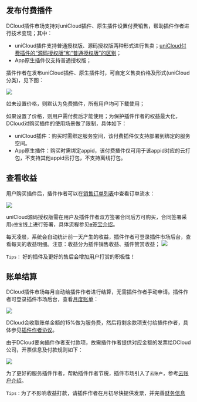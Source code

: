 ## 发布付费插件

DCloud插件市场支持对uniCloud插件、原生插件设置付费销售，帮助插件作者进行技术变现；其中：

- uniCloud插件支持普通授权版、源码授权版两种形式进行售卖；[uniCloud付费插件的“源码授权版”和“普通授权版”的区别](https://ask.dcloud.net.cn/article/38040)；
- App原生插件仅支持普通授权版；

插件作者在发布uniCloud插件、原生插件时，可自定义售卖价格及形式(uniCloud分类)，见下图：

![](https://vkceyugu.cdn.bspapp.com/VKCEYUGU-a90b5f95-90ba-4d30-a6a7-cd4d057327db/9cc1a4a9-bd08-49c3-8062-1611cadd1054.png)

如未设置价格，则默认为免费插件，所有用户均可下载使用；

如果设置了价格，则用户需付费后才能使用；为保护插件作者的权益最大化，DCloud对购买插件的使用场景做了限制，具体如下：

- uniCloud插件：购买时需绑定服务空间，该付费插件仅支持部署到绑定的服务空间。
- App原生插件：购买时需绑定appid，该付费插件仅可用于该appid对应的云打包，不支持其他appid云打包，不支持离线打包。



## 查看收益

用户购买插件后，插件作者可以在[销售订单列表](https://ext.dcloud.net.cn/order?pluginId=0&status=10)中查看订单流水：

![]( https://vkceyugu.cdn.bspapp.com/VKCEYUGU-a90b5f95-90ba-4d30-a6a7-cd4d057327db/a0da0432-ba93-46ac-a441-5e353c196cc0.png)

uniCloud源码授权版需在用户及插件作者双方签署合同后方可购买，合同签署采用`e签宝`线上进行签署，具体流程参见[e签宝介绍](https://ask.dcloud.net.cn/article/37878)。

每天凌晨，系统会自动统计前一天产生的收益，插件作者可登录插件市场后台，查看每天的收益明细。注意：收益分为插件销售收益、插件赞赏收益；
![]( https://vkceyugu.cdn.bspapp.com/VKCEYUGU-a90b5f95-90ba-4d30-a6a7-cd4d057327db/2debc956-0e3f-4722-8c9c-b73236dd6364.png)

`Tips：` 好的插件及更好的售后会增加用户打赏的积极性！

## 账单结算

DCloud插件市场每月自动给插件作者进行结算，无需插件作者手动申请。插件作者可登录插件市场后台，查看[月度账单](https://ext.dcloud.net.cn/manage/payment)：

![](https://vkceyugu.cdn.bspapp.com/VKCEYUGU-a90b5f95-90ba-4d30-a6a7-cd4d057327db/3ad69162-8921-4d21-822d-1e0680bfd8c4.png)

DCloud会收取账单金额的15%做为服务费，然后将剩余款项支付给插件作者，具体参见[插件作者协议](https://ext.dcloud.net.cn/manage/profile)。

由于DCloud要向插件作者支付款项，故需插件作者提供对应金额的发票给DCloud公司，开票信息及付款规则如下：

![](https://vkceyugu.cdn.bspapp.com/VKCEYUGU-a90b5f95-90ba-4d30-a6a7-cd4d057327db/84fd6647-d614-4425-b660-6297fb7febe5.png)

为了更好的服务插件作者，帮助插件作者节税，插件市场引入了`云账户`，参考[云账户介绍](https://ask.dcloud.net.cn/article/37525)。

`Tips：`为了不影响收益打款，请插件作者在月初尽快提供发票，并完善[财务信息](https://dev.dcloud.net.cn/finance/detail)